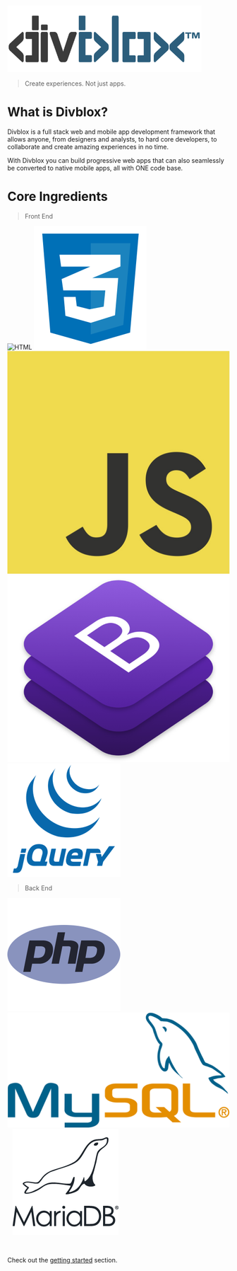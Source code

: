 <img  src="_media/divblox-logo-1.png" style="max-height: 150px">

> Create experiences. Not just apps.

# What is Divblox?

<p>Divblox is a full stack web and mobile app development framework that allows anyone, from designers and analysts, to hard core developers, to collaborate and create amazing experiences in no time.</p>
<p>With Divblox you can build progressive web apps that can also seamlessly be converted to native mobile apps, all with ONE code base.</p>

# Core Ingredients

> Front End

![HTML](_media/html.ico ":size=100")
![CSS](_media/css.png ":size=85")
![Javascript](_media/js.jpg ":size=88")
![Bootstrap](_media/bootstrap.png ":size=100")
![jquery](_media/jquery.png ":size=85")

> Back End

![PHP](_media/php.png ":size=85")&nbsp;&nbsp;
![MySQL](_media/mysql_logo.png ":size=100") &nbsp;&nbsp;
![MariaDB](_media/mariadb.png ":size=85") &nbsp;&nbsp;

<br/>

Check out the [getting started](getting-started.md) section.
